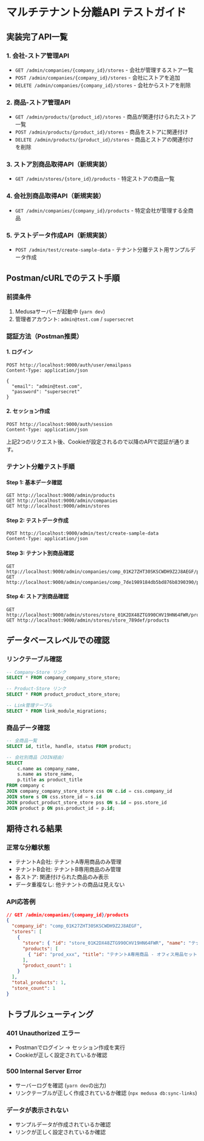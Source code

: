 # マルチテナント分離API テストガイド

## 実装完了API一覧

### 1. 会社-ストア管理API
- `GET /admin/companies/{company_id}/stores` - 会社が管理するストア一覧
- `POST /admin/companies/{company_id}/stores` - 会社にストアを追加
- `DELETE /admin/companies/{company_id}/stores` - 会社からストアを削除

### 2. 商品-ストア管理API  
- `GET /admin/products/{product_id}/stores` - 商品が関連付けられたストア一覧
- `POST /admin/products/{product_id}/stores` - 商品をストアに関連付け
- `DELETE /admin/products/{product_id}/stores` - 商品とストアの関連付けを削除

### 3. ストア別商品取得API（新規実装）
- `GET /admin/stores/{store_id}/products` - 特定ストアの商品一覧

### 4. 会社別商品取得API（新規実装）
- `GET /admin/companies/{company_id}/products` - 特定会社が管理する全商品

### 5. テストデータ作成API（新規実装）
- `POST /admin/test/create-sample-data` - テナント分離テスト用サンプルデータ作成

## Postman/cURLでのテスト手順

### 前提条件
1. Medusaサーバーが起動中 (`yarn dev`)
2. 管理者アカウント: `admin@test.com` / `supersecret`

### 認証方法（Postman推奨）

#### 1. ログイン
```
POST http://localhost:9000/auth/user/emailpass
Content-Type: application/json

{
  "email": "admin@test.com", 
  "password": "supersecret"
}
```

#### 2. セッション作成
```
POST http://localhost:9000/auth/session
Content-Type: application/json
```

上記2つのリクエスト後、Cookieが設定されるので以降のAPIで認証が通ります。

### テナント分離テスト手順

#### Step 1: 基本データ確認
```
GET http://localhost:9000/admin/products
GET http://localhost:9000/admin/companies  
GET http://localhost:9000/admin/stores
```

#### Step 2: テストデータ作成
```
POST http://localhost:9000/admin/test/create-sample-data
Content-Type: application/json
```

#### Step 3: テナント別商品確認
```
GET http://localhost:9000/admin/companies/comp_01K27ZHT30SKSCWDH9Z2J8AEGF/products
GET http://localhost:9000/admin/companies/comp_7de1989184db5bd876b8390390/products
```

#### Step 4: ストア別商品確認
```
GET http://localhost:9000/admin/stores/store_01K2DX48ZTG990CHV19HN64FWR/products  
GET http://localhost:9000/admin/stores/store_789def/products
```

## データベースレベルでの確認

### リンクテーブル確認
```sql
-- Company-Store リンク
SELECT * FROM company_company_store_store;

-- Product-Store リンク  
SELECT * FROM product_product_store_store;

-- Link管理テーブル
SELECT * FROM link_module_migrations;
```

### 商品データ確認
```sql
-- 全商品一覧
SELECT id, title, handle, status FROM product;

-- 会社別商品（JOIN経由）
SELECT 
    c.name as company_name,
    s.name as store_name, 
    p.title as product_title
FROM company c
JOIN company_company_store_store css ON c.id = css.company_id
JOIN store s ON css.store_id = s.id  
JOIN product_product_store_store pss ON s.id = pss.store_id
JOIN product p ON pss.product_id = p.id;
```

## 期待される結果

### 正常な分離状態
- テナントA会社: テナントA専用商品のみ管理
- テナントB会社: テナントB専用商品のみ管理  
- 各ストア: 関連付けられた商品のみ表示
- データ重複なし: 他テナントの商品は見えない

### API応答例
```json
// GET /admin/companies/{company_id}/products
{
  "company_id": "comp_01K27ZHT30SKSCWDH9Z2J8AEGF",
  "stores": [
    {
      "store": { "id": "store_01K2DX48ZTG990CHV19HN64FWR", "name": "テナントAストア" },
      "products": [
        { "id": "prod_xxx", "title": "テナントA専用商品 - オフィス用品セット" }
      ],
      "product_count": 1
    }
  ],
  "total_products": 1,
  "store_count": 1
}
```

## トラブルシューティング

### 401 Unauthorized エラー
- Postmanでログイン → セッション作成を実行
- Cookieが正しく設定されているか確認

### 500 Internal Server Error
- サーバーログを確認 (`yarn dev`の出力)
- リンクテーブルが正しく作成されているか確認 (`npx medusa db:sync-links`)

### データが表示されない
- サンプルデータが作成されているか確認
- リンクが正しく設定されているか確認